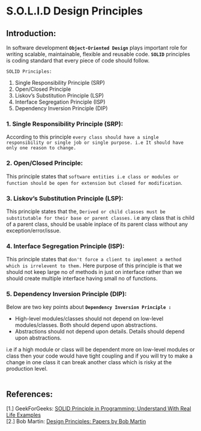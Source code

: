 # S.O.L.I.D Design Principles

## Introduction:
In software development **``Object-Oriented Design``** plays important role for writing scalable, maintainable, flexible and reusable code. **``SOLID``**  principles is coding standard that every piece of code should follow.<br>

``SOLID Principles:``

1. Single Responsibility Principle (SRP)
2. Open/Closed Principle
3. Liskov’s Substitution Principle (LSP)
4. Interface Segregation Principle (ISP)
5. Dependency Inversion Principle (DIP)


### 1. Single Responsibility Principle (SRP):
According to this principle ``every class should have a single responsibility or single job or single purpose. i.e It should have only one reason to change.``


### 2. Open/Closed Principle:
This principle states that ``software entities i.e class or modules or function should be open for extension but closed for modification``.

### 3. Liskov’s Substitution Principle (LSP):
This principle states that the, ``Derived or child classes must be substitutable for their base or parent classes.`` i.e any class that is child of a parent class, should be usable inplace of its parent class without any exception/error/issue.

### 4. Interface Segregation Principle (ISP):
This principle states that ``don't force a client to implement a method which is irrelevent to them.``
Here purpose of this principle is that we should not keep large no of methods in just on interface rather than we should create multiple interface having small no of functions.

### 5. Dependency Inversion Principle (DIP):
Below are two key points about **``Dependency Inversion Principle :``**
* High-level modules/classes should not depend on low-level modules/classes. Both should depend upon abstractions.
* Abstractions should not depend upon details. Details should depend upon abstractions.

i.e if a high module or class will be dependent more on low-level modules or class then your code would have tight coupling and if you will try to make a change in one class it can break another class which is risky at the production level.<br><br>



## References:
[1.] GeekForGeeks: [SOLID Principle in Programming: Understand With Real Life Examples](https://www.geeksforgeeks.org/solid-principle-in-programming-understand-with-real-life-examples/)<br>
[2.] Bob Martin: [Design Principles: Papers by Bob Martin](https://condor.depaul.edu/dmumaugh/OOT/Design-Principles/)


